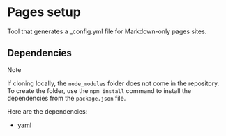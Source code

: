 # Pages setup
Tool that generates a _config.yml file for Markdown-only pages sites.
## Dependencies
> [!NOTE]
> If cloning locally, the `node_modules` folder does not come in the repository. To create the folder, use the `npm install` command to install the dependencies from the `package.json` file.

Here are the dependencies:
- [yaml](https://https://www.npmjs.com/package/yaml)
